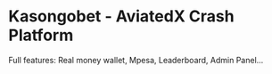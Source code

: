 # Kasongobet - AviatedX Crash Platform

Full features: Real money wallet, Mpesa, Leaderboard, Admin Panel...